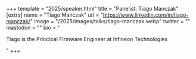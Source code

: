 +++
template = "2025/speaker.html"
title = "Panelist: Tiago Manczak"
[extra]
  name = "Tiago Manczak"
  url = "https://www.linkedin.com/in/tiago-manczak/"
  image = "/2025/images/talks/tiago-manczak.webp"
  twitter = ""
  mastodon = ""
  bio = "<p>Tiago is the Principal Firmware Engineer at Infineon Technologies</p>"
+++
